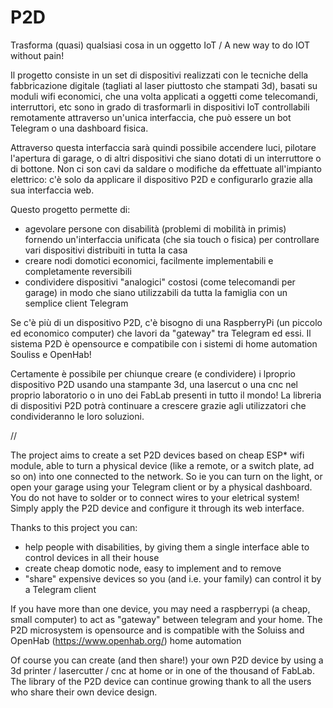 # P2D
Trasforma (quasi) qualsiasi cosa in un oggetto IoT / A new way to do IOT without pain!

Il progetto consiste in un set di dispositivi realizzati con le tecniche della fabbricazione digitale (tagliati al laser piuttosto che stampati 3d), basati su moduli wifi economici, che una volta applicati a oggetti come telecomandi, interruttori, etc sono in grado di trasformarli in dispositivi IoT controllabili remotamente attraverso un'unica interfaccia, che può essere un bot Telegram o una dashboard fisica.

Attraverso questa interfaccia sarà quindi possibile accendere luci, pilotare l'apertura di garage, o di altri dispositivi che siano dotati di un interruttore o di bottone. Non ci son cavi da saldare o modifiche da effettuate all'impianto elettrico: c'è solo da applicare il dispositivo P2D e configurarlo grazie alla sua interfaccia web.

Questo progetto permette di:
- agevolare persone con disabilità (problemi di mobilità in primis) fornendo un'interfaccia unificata (che sia touch o fisica) per controllare vari dispositivi distribuiti in tutta la casa
- creare nodi domotici economici, facilmente implementabili e completamente reversibili 
- condividere dispositivi "analogici" costosi (come telecomandi per garage) in modo che siano utilizzabili da tutta la famiglia con un semplice client Telegram 

Se c'è più di un dispositivo P2D, c'è bisogno di una RaspberryPi (un piccolo ed economico computer) che lavori da "gateway" tra Telegram ed essi.
Il sistema P2D è opensource e compatibile con i sistemi di home automation Souliss e OpenHab!

Certamente è possibile per chiunque creare (e condividere) i lproprio dispositivo P2D usando una stampante 3d, una lasercut o una cnc nel proprio laboratorio o in uno dei FabLab presenti in tutto il mondo!
La libreria di dispositivi P2D potrà continuare a crescere grazie agli utilizzatori che condivideranno le loro soluzioni.

// 

The project aims to create a set P2D devices based on cheap ESP\* wifi module, able to turn a physical device (like a remote, or a switch plate, ad so on) into one connected to the network.
So ie you can turn on the light, or open your garage using your Telegram client or by a physical dashboard.
You do not have to solder or to connect wires to your eletrical system!
Simply apply the P2D device and configure it through its web interface.

Thanks to this project you can:
- help people with disabilities, by giving them a single interface able to control devices in all their house
- create cheap domotic node, easy to implement and to remove
- "share" expensive devices so you (and i.e. your family) can control it by a Telegram client

If you have more than one device, you may need a raspberrypi (a cheap, small computer) to act as "gateway" between telegram and your home.
The P2D microsystem is opensource and is compatible with the Soluiss and OpenHab (https://www.openhab.org/) home automation 

Of course you can create (and then share!) your own P2D device by using a 3d printer / lasercutter / cnc at home or in one of the thousand of FabLab.
The library of the P2D device can continue growing thank to all the users who share their own device design.
